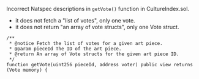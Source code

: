 Incorrect Natspec descriptions in `getVote()` function in CultureIndex.sol.

- it does not fetch a "list of votes", only one vote.
- it does not return "an array of vote structs", only one Vote struct.

```
/**
 * @notice Fetch the list of votes for a given art piece.
 * @param pieceId The ID of the art piece.
 * @return An array of Vote structs for the given art piece ID.
 */
function getVote(uint256 pieceId, address voter) public view returns (Vote memory) {
```